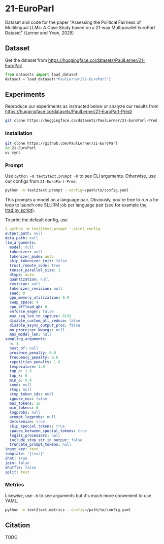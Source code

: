 # 21-EuroParl
Dataset and code for the paper "Assessing the Political Fairness of Multilingual LLMs: A Case Study based on a 21-way Multiparallel EuroParl Dataset" (Lerner and Yvon, 2025)

## Dataset

Get the dataset from https://huggingface.co/datasets/PaulLerner/21-EuroParl

```py
from datasets import load_dataset
dataset = load_dataset("PaulLerner/21-EuroParl")
```

## Experiments

Reproduce our experiments as instructed below or analyze our results from https://huggingface.co/datasets/PaulLerner/21-EuroParl-Pred/

```bash
git clone https://huggingface.co/datasets/PaulLerner/21-EuroParl-Pred
```

### Installation
```bash
git clone https://github.com/PaulLerner/21-EuroParl
cd 21-EuroParl
uv sync
```

### Prompt
Use `python -m text2text.prompt -h` to see CLI arguments. Otherwise, use our configs from `21-EuroParl-Pred`.

```bash
python -m text2text.prompt --config=/path/to/config.yaml
```

This prompts a model on a language pair. Obviously, you're free to run a for loop to launch one SLURM job per language pair (see for example [the trad.py script](21-EuroParl/trad.py)).

To print the default config, use
```yaml
$ python -m text2text.prompt --print_config
output_path: null
data_path: null
llm_arguments:
  model: null
  tokenizer: null
  tokenizer_mode: auto
  skip_tokenizer_init: false
  trust_remote_code: true
  tensor_parallel_size: 1
  dtype: auto
  quantization: null
  revision: null
  tokenizer_revision: null
  seed: 0
  gpu_memory_utilization: 0.9
  swap_space: 4
  cpu_offload_gb: 0
  enforce_eager: false
  max_seq_len_to_capture: 8192
  disable_custom_all_reduce: false
  disable_async_output_proc: false
  mm_processor_kwargs: null
  max_model_len: null
sampling_arguments:
  n: 1
  best_of: null
  presence_penalty: 0.0
  frequency_penalty: 0.0
  repetition_penalty: 1.0
  temperature: 1.0
  top_p: 1.0
  top_k: 0
  min_p: 0.0
  seed: null
  stop: null
  stop_token_ids: null
  ignore_eos: false
  max_tokens: 16
  min_tokens: 0
  logprobs: null
  prompt_logprobs: null
  detokenize: true
  skip_special_tokens: true
  spaces_between_special_tokens: true
  logits_processors: null
  include_stop_str_in_output: false
  truncate_prompt_tokens: null
input_key: text
template: '{text}'
chat: true
join: false
shuffle: false
split: test
```

### Metrics
Likewise, use `-h` to see arguments but it's much more convenient to use YAML.

```bash
python -m text2text.metrics --config=/path/to/config.yaml
```

## Citation

TODO
